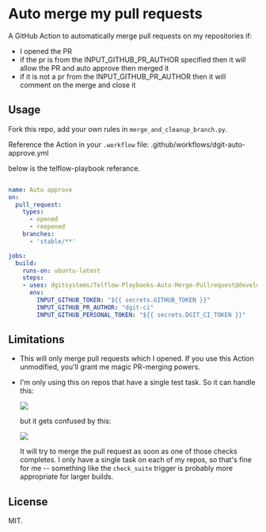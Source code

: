 # Auto merge my pull requests

A GitHub Action to automatically merge pull requests on my repositories if:

*   I opened the PR
*   if the pr is from the INPUT_GITHUB_PR_AUTHOR specified then it will allow the PR and auto approve then merged it
*   if it is not a pr from the INPUT_GITHUB_PR_AUTHOR then it will comment on the merge and close it



## Usage

Fork this repo, add your own rules in `merge_and_cleanup_branch.py`.

Reference the Action in your `.workflow` file: .github/workflows/dgit-auto-approve.yml

below is the telflow-playbook referance.

```yml

name: Auto approve
on: 
  pull_request:
    types: 
      - opened
      - reopened
    branches: 
      - 'stable/**'

jobs:
  build:
    runs-on: ubuntu-latest
    steps:
    - uses: dgitsystems/Telflow-Playbooks-Auto-Merge-Pullrequest@development
      env:
        INPUT_GITHUB_TOKEN: "${{ secrets.GITHUB_TOKEN }}"
        INPUT_GITHUB_PR_AUTHOR: "dgit-ci"
        INPUT_GITHUB_PERSONAL_TOKEN: "${{ secrets.DGIT_CI_TOKEN }}"

```



## Limitations

*   This will only merge pull requests which I opened.
    If you use this Action unmodified, you'll grant me magic PR-merging powers.

*   I'm only using this on repos that have a single test task.
    So it can handle this:

    ![](onetask.png)

    but it gets confused by this:

    ![](multitask.png)

    It will try to merge the pull request as soon as one of those checks completes.
    I only have a single task on each of my repos, so that's fine for me -- something like the `check_suite` trigger is probably more appropriate for larger builds.



## License

MIT.

